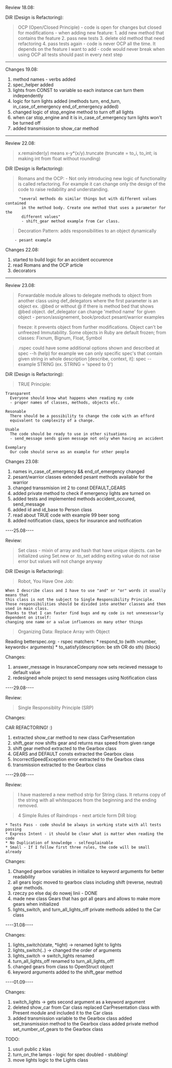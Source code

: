 Review 18.08:

  DiR (Design is Refactoring):
>   OCP (Open/Closed Principle)
      - code is open for changes but closed for modifications
      - when adding new feature:
        1. add new method that contains the feature
        2. pass new tests
        3. delete old method that need refactoring
        4. pass tests again
      - code is never OCP all the time. It depends on the feature I want to add
      - code would never break when using OCP all tests should past in every next step

----------

Changes 19.08:

1.  method names - verbs added
3.  spec_helper added
4.  lights from CONST to variable so each instance
    can turn them independently
5.  logic for turn lights added
    (methods turn, end_turn, in_case_of_emergency end_of_emergency added)
6.  changed logic of stop_engine method to turn off all lights
7.  when car stop_engine and it is in_case_of_emergency
    turn lights won't be turned off
8.  added transmission to show_car method

----------

Review 22.08:
   > x.remainder(y) means x-y*(x/y).truncate
     (truncate = to_i, to_int; is making int from float without rounding)

  DiR (Design is Refactoring):
   > Romans and the OCP:
        - Not only introducing new logic of functionality is called refactoring.
          For example it can change only the design of the code to raise redability and understanding.
          
          "several methods do similar things but with different values contained
           in the method body. Create one method that uses a parameter for the
           different values"
           - shift_gear method example from Car class.           
   > Decoration Pattern:
        adds responsibilities to an object dynamically
        
        - pesant example
 
Changes 22.08:

1.  started to build logic for an accident occurence
2.  read Romans and the OCP article
3.  decorators

----------

Review 23.08:
>   Forwardable module allows to delegate methods to object from another class using def_delegators
    where the first parameter is an object ex. :@bed or without @ if there is method bed
    that shows @bed object.
    def_delegator can change 'method name' for given object
    - person/assignement, book/product pesant/warrior examples
      
>   freeze: it prevents object from further modifications. Object can't be unfreezed
    Immutability. Some objects in Ruby are default frozen;
    from classes: Fixnum, Bignum, Float, Symbol
      
>   .rspec
    could have some additional options shown and described at spec --h (help)
    for example we can only specific spec's that contain given string
    in whole description [describe, context, it]:
    spec --example STRING (ex. STRING = 'speed to 0')
      
  DiR (Design is Refactoring):
>   TRUE Principle:
    
    Transparent
      Everyone should know what happens when reading my code
      - proper names of classes, methods, objects etc.
    
    Resonable
      There should be a possibility to change the code with an efford
      equivalent to complexity of a change.
    
    Usable
      The code should be ready to use in other situations
      - send_message sends given message not only when having an accident
    
    Exemplary
      Our code should serve as an example for other people
    
    
     

Changes 23.08:

1.  names in_case_of_emergency && end_of_emergency changed
2.  pesant/warrior classes extended
    pesant methods available for the warrior
3.  changed transsmision int 2 to const DEFAULT_GEARS
4.  added private method to check if emergency lights are turned on
5.  added tests and implemented methods accident_occured, send_message
6.  added id and id_base to Person class
7.  read about TRUE code with example 99 beer song
8.  added notification class, specs for insurance and notification

----25.08----

Review:
>   Set class - mixin of array and hash that have unique objects.
    can be initialized using Set.new or .to_set
    adding exiting value do not raise error but values will not change anyway

  DiR (Design is Refactoring):
>   Robot, You Have One Job:

    When I describe class and I have to use "and" or "or" words it usually means that
    this class is not the subject to Single Responsibility Principle.
    Those responsibilities should be divided into another classes and then used in main class.
    Thanks to that I can faster find bugs and my code is not unnesessarly dependent on itself:
    changing one name or a value influences on many other things
    
>   Organizing Data: Replace Array with Object    

    
  Reading betterspec.org:
    - rspec matchers:
        * respond_to (with >number, keywords< arguments)
        * to_satisfy(description: be sth OR do sth) {block}

Changes:

1.  answer_message in InsuranceCompany now sets recieved message to default value
2.  redesigned whole project to send messages using Notification class
    
----29.08----

Review:

>   Single Responsiblity Principle (SRP)

Changes:

CAR REFACTORING! :)

1.  extracted show_car method to new class CarPresentation
2.  shift_gear now shifts gear and returns max speed from given range
3.  shift gear method extracted to the Gearbox class
4.  GEARS and DEFAULT consts extracted the Gearbox class
5.  IncorrectSpeedException error extracted to the Gearbox class
6.  transmission extracted to the Gearbox class

----29.08----

Review:

>   I have mastered a new method strip for String class.
    It returns copy of the string with all whitespaces
    from the beginning and the ending removed.
    
>   4 Simple Rules of Raindrops - next article form DiR blog:

    * Tests Pass - code should be always in working state with all tests passing
    * Express Intent - it should be clear what is matter when reading the code
    * No Duplication of knowledge - selfexplainable
    * Small - If I follow first three rules, the code will be small already
   

Changes:

1.  Changed gearbox variables in initialize to keyword arguments for better readability
2.  all gears logic moved to gearbox class including shift (reverse, neutral) gear methods.
3.  rzeczy po else daj do nowej linii - DONE
4.  made new class Gears that has got all gears and allows to make more gears when initialized
5.  lights_switch, and turn_all_lights_off private methods added to the Car class

----31.08----

Changes:

1.  lights_switch(state, *light) -> renamed light to lights
2.  lights_switch(..) -> changed the order of arguments
3.  lights_switch -> switch_lights renamed
4.  turn_all_lights_off renamed to turn_all_lights_off!
5.  changed gears from class to OpenStruct object
6.  keyword arguments added to the shift_gear method

----01.09----

Changes:

1.  switch_lights -> gets second argument as a keyword argument
2.  deleted show_car from Car class
    replaced CarPresentation class with Present module and
    included it to the Car class
3.  added transmission variable to the Gearbox class
    added set_transmission method to the Gearbox class
    added private method set_number_of_gears to the Gearbox class

TODO:

1.  usuń public z klas
2.  turn_on_the lamps - logic for spec doubled - stubbing!
3.  move lights logic to the Lights class
